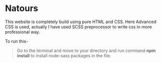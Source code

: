 # Natours

This website is completely build using pure HTML and CSS. Here Advanced CSS is used, actually I have used SCSS preprocessor to write css
in more professional way.

To run this-
>Go to the terminal and move to your directory and run command **npm install** to install node-sass packages in the file.
